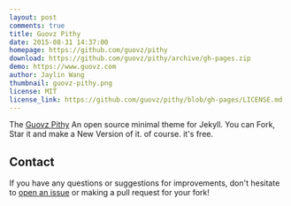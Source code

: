 ```yaml
---
layout: post
comments: true
title: Guovz Pithy
date: 2015-08-31 14:37:00
homepage: https://github.com/guovz/pithy
download: https://github.com/guovz/pithy/archive/gh-pages.zip
demo: https://www.guovz.com
author: Jaylin Wang
thumbnail: guovz-pithy.png
license: MIT
license_link: https://github.com/guovz/pithy/blob/gh-pages/LICENSE.md
---
```


The [Guovz Pithy](https://github.com/guovz/pithy) An open source minimal theme for Jekyll. You can Fork, Star it and make a New Version of it. of course. it's free.

## Contact

If you have any questions or suggestions for improvements, don't hesitate to [open an issue](https://github.com/guovz/pithy/issues) or making a pull request for your fork!
